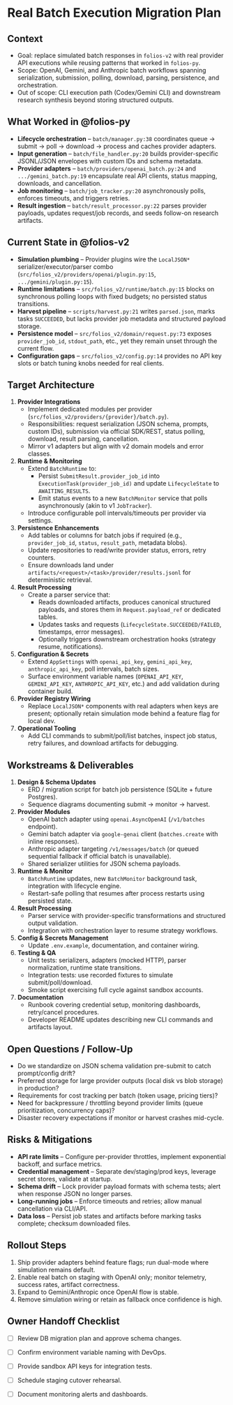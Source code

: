 # Real Batch Execution Migration Plan

## Context
- Goal: replace simulated batch responses in `folios-v2` with real provider API executions while reusing patterns that worked in `folios-py`.
- Scope: OpenAI, Gemini, and Anthropic batch workflows spanning serialization, submission, polling, download, parsing, persistence, and orchestration.
- Out of scope: CLI execution path (Codex/Gemini CLI) and downstream research synthesis beyond storing structured outputs.

## What Worked in @folios-py
- **Lifecycle orchestration** – `batch/manager.py:38` coordinates queue → submit → poll → download → process and caches provider adapters.
- **Input generation** – `batch/file_handler.py:20` builds provider-specific JSONL/JSON envelopes with custom IDs and schema metadata.
- **Provider adapters** – `batch/providers/openai_batch.py:24` and `.../gemini_batch.py:19` encapsulate real API clients, status mapping, downloads, and cancellation.
- **Job monitoring** – `batch/job_tracker.py:20` asynchronously polls, enforces timeouts, and triggers retries.
- **Result ingestion** – `batch/result_processor.py:22` parses provider payloads, updates request/job records, and seeds follow-on research artifacts.

## Current State in @folios-v2
- **Simulation plumbing** – Provider plugins wire the `LocalJSON*` serializer/executor/parser combo (`src/folios_v2/providers/openai/plugin.py:15`, `.../gemini/plugin.py:15`).
- **Runtime limitations** – `src/folios_v2/runtime/batch.py:15` blocks on synchronous polling loops with fixed budgets; no persisted status transitions.
- **Harvest pipeline** – `scripts/harvest.py:21` writes `parsed.json`, marks tasks `SUCCEEDED`, but lacks provider job metadata and structured payload storage.
- **Persistence model** – `src/folios_v2/domain/request.py:73` exposes `provider_job_id`, `stdout_path`, etc., yet they remain unset through the current flow.
- **Configuration gaps** – `src/folios_v2/config.py:14` provides no API key slots or batch tuning knobs needed for real clients.

## Target Architecture
1. **Provider Integrations**
   - Implement dedicated modules per provider (`src/folios_v2/providers/{provider}/batch.py`).
   - Responsibilities: request serialization (JSON schema, prompts, custom IDs), submission via official SDK/REST, status polling, download, result parsing, cancellation.
   - Mirror v1 adapters but align with v2 domain models and error classes.
2. **Runtime & Monitoring**
   - Extend `BatchRuntime` to:
     - Persist `SubmitResult.provider_job_id` into `ExecutionTask(provider_job_id)` and update `LifecycleState` to `AWAITING_RESULTS`.
     - Emit status events to a new `BatchMonitor` service that polls asynchronously (akin to v1 `JobTracker`).
   - Introduce configurable poll intervals/timeouts per provider via settings.
3. **Persistence Enhancements**
   - Add tables or columns for batch jobs if required (e.g., `provider_job_id`, `status`, `result_path`, metadata blobs).
   - Update repositories to read/write provider status, errors, retry counters.
   - Ensure downloads land under `artifacts/<request>/<task>/provider/results.jsonl` for deterministic retrieval.
4. **Result Processing**
   - Create a parser service that:
     - Reads downloaded artifacts, produces canonical structured payloads, and stores them in `Request.payload_ref` or dedicated tables.
     - Updates tasks and requests (`LifecycleState.SUCCEEDED/FAILED`, timestamps, error messages).
     - Optionally triggers downstream orchestration hooks (strategy resume, notifications).
5. **Configuration & Secrets**
   - Extend `AppSettings` with `openai_api_key`, `gemini_api_key`, `anthropic_api_key`, poll intervals, batch sizes.
   - Surface environment variable names (`OPENAI_API_KEY`, `GEMINI_API_KEY`, `ANTHROPIC_API_KEY`, etc.) and add validation during container build.
6. **Provider Registry Wiring**
   - Replace `LocalJSON*` components with real adapters when keys are present; optionally retain simulation mode behind a feature flag for local dev.
7. **Operational Tooling**
   - Add CLI commands to submit/poll/list batches, inspect job status, retry failures, and download artifacts for debugging.

## Workstreams & Deliverables
1. **Design & Schema Updates**
   - ERD / migration script for batch job persistence (SQLite + future Postgres).
   - Sequence diagrams documenting submit → monitor → harvest.
2. **Provider Modules**
   - OpenAI batch adapter using `openai.AsyncOpenAI` (`/v1/batches` endpoint).
   - Gemini batch adapter via `google-genai` client (`batches.create` with inline responses).
   - Anthropic adapter targeting `/v1/messages/batch` (or queued sequential fallback if official batch is unavailable).
   - Shared serializer utilities for JSON schema payloads.
3. **Runtime & Monitor**
   - `BatchRuntime` updates, new `BatchMonitor` background task, integration with lifecycle engine.
   - Restart-safe polling that resumes after process restarts using persisted state.
4. **Result Processing**
   - Parser service with provider-specific transformations and structured output validation.
   - Integration with orchestration layer to resume strategy workflows.
5. **Config & Secrets Management**
   - Update `.env.example`, documentation, and container wiring.
6. **Testing & QA**
   - Unit tests: serializers, adapters (mocked HTTP), parser normalization, runtime state transitions.
   - Integration tests: use recorded fixtures to simulate submit/poll/download.
   - Smoke script exercising full cycle against sandbox accounts.
7. **Documentation**
   - Runbook covering credential setup, monitoring dashboards, retry/cancel procedures.
   - Developer README updates describing new CLI commands and artifacts layout.

## Open Questions / Follow-Up
- Do we standardize on JSON schema validation pre-submit to catch prompt/config drift?
- Preferred storage for large provider outputs (local disk vs blob storage) in production?
- Requirements for cost tracking per batch (token usage, pricing tiers)?
- Need for backpressure / throttling beyond provider limits (queue prioritization, concurrency caps)?
- Disaster recovery expectations if monitor or harvest crashes mid-cycle.

## Risks & Mitigations
- **API rate limits** – Configure per-provider throttles, implement exponential backoff, and surface metrics.
- **Credential management** – Separate dev/staging/prod keys, leverage secret stores, validate at startup.
- **Schema drift** – Lock provider payload formats with schema tests; alert when response JSON no longer parses.
- **Long-running jobs** – Enforce timeouts and retries; allow manual cancellation via CLI/API.
- **Data loss** – Persist job states and artifacts before marking tasks complete; checksum downloaded files.

## Rollout Steps
1. Ship provider adapters behind feature flags; run dual-mode where simulation remains default.
2. Enable real batch on staging with OpenAI only; monitor telemetry, success rates, artifact correctness.
3. Expand to Gemini/Anthropic once OpenAI flow is stable.
4. Remove simulation wiring or retain as fallback once confidence is high.

## Owner Handoff Checklist
- [ ] Review DB migration plan and approve schema changes.
- [ ] Confirm environment variable naming with DevOps.
- [ ] Provide sandbox API keys for integration tests.
- [ ] Schedule staging cutover rehearsal.
- [ ] Document monitoring alerts and dashboards.

